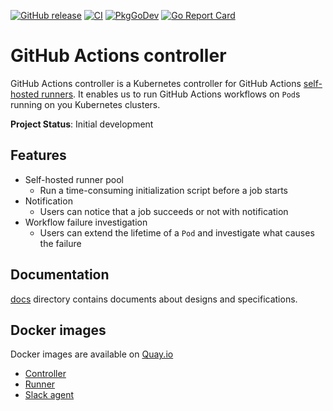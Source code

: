 [![GitHub release](https://img.shields.io/github/release/cybozu-go/github-actions-controller.svg?maxAge=60)][releases]
[![CI](https://github.com/cybozu-go/github-actions-controller/workflows/main/badge.svg)](https://github.com/cybozu-go/github-actions-controller/actions)
[![PkgGoDev](https://pkg.go.dev/badge/github.com/cybozu-go/github-actions-controller?tab=overview)](https://pkg.go.dev/github.com/cybozu-go/github-actions-controller?tab=overview)
[![Go Report Card](https://goreportcard.com/badge/github.com/cybozu-go/github-actions-controller)](https://goreportcard.com/report/github.com/cybozu-go/github-actions-controller)

GitHub Actions controller
=========================

GitHub Actions controller is a Kubernetes controller for GitHub Actions [self-hosted runners](https://docs.github.com/en/actions/hosting-your-own-runners/about-self-hosted-runners).
It enables us to run GitHub Actions workflows on `Pod`s running on you Kubernetes
clusters.

**Project Status**: Initial development

Features
--------

- Self-hosted runner pool
  - Run a time-consuming initialization script before a job starts
- Notification
  - Users can notice that a job succeeds or not with notification
- Workflow failure investigation
  - Users can extend the lifetime of a `Pod` and investigate what causes the failure

Documentation
-------------

[docs](docs/) directory contains documents about designs and specifications.

Docker images
-------------

Docker images are available on [Quay.io](https://quay.io/repository/cybozu)
- [Controller](https://quay.io/repository/cybozu/actions-controller)
- [Runner](https://quay.io/repository/cybozu/actions-runner)
- [Slack agent](https://quay.io/repository/cybozu/actions-slack-agent)

[releases]: https://github.com/cybozu-go/github-actions-controller/releases
